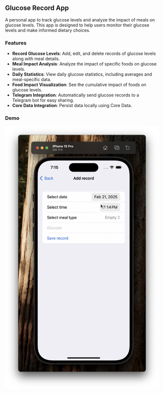 ## Glucose Record App

A personal app to track glucose levels and analyze the impact of meals on glucose levels. This app is designed to help users monitor their glucose levels and make informed dietary choices.

### Features

- **Record Glucose Levels**: Add, edit, and delete records of glucose levels along with meal details.
- **Meal Impact Analysis**: Analyze the impact of specific foods on glucose levels.
- **Daily Statistics**: View daily glucose statistics, including averages and meal-specific data.
- **Food Impact Visualization**: See the cumulative impact of foods on glucose levels.
- **Telegram Integration**: Automatically send glucose records to a Telegram bot for easy sharing.
- **Core Data Integration**: Persist data locally using Core Data.

### Demo

[![Watch the demo](https://raw.githubusercontent.com/HuiHui1022/GlucoseRecord/main/Assets/glucose.png)](https://raw.githubusercontent.com/HuiHui1022/GlucoseRecord/main/Assets/glucose.mp4)
